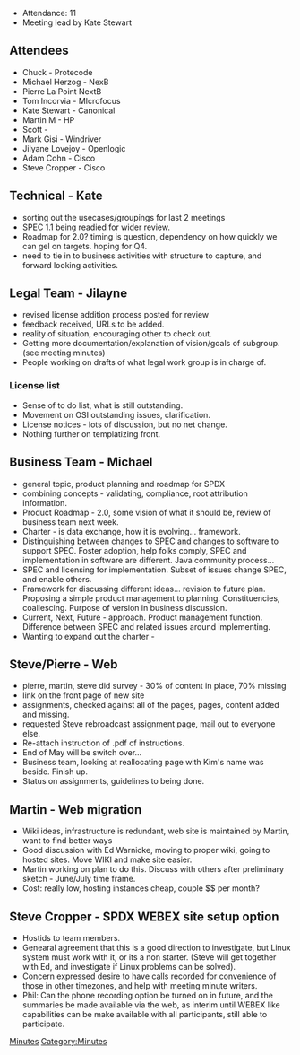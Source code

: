   - Attendance: 11
  - Meeting lead by Kate Stewart

## Attendees

  - Chuck - Protecode
  - Michael Herzog - NexB
  - Pierre La Point NextB
  - Tom Incorvia - MIcrofocus
  - Kate Stewart - Canonical
  - Martin M - HP
  - Scott -
  - Mark Gisi - Windriver
  - Jilyane Lovejoy - Openlogic
  - Adam Cohn - Cisco
  - Steve Cropper - Cisco

## Technical - Kate

  - sorting out the usecases/groupings for last 2 meetings
  - SPEC 1.1 being readied for wider review.
  - Roadmap for 2.0? timing is question, dependency on how quickly we
    can gel on targets. hoping for Q4.
  - need to tie in to business activities with structure to capture, and
    forward looking activities.

## Legal Team - Jilayne

  - revised license addition process posted for review
  - feedback received, URLs to be added.
  - reality of situation, encouraging other to check out.
  - Getting more documentation/explanation of vision/goals of subgroup.
    (see meeting minutes)
  - People working on drafts of what legal work group is in charge of.

### License list

  - Sense of to do list, what is still outstanding.
  - Movement on OSI outstanding issues, clarification.
  - License notices - lots of discussion, but no net change.
  - Nothing further on templatizing front.

## Business Team - Michael

  - general topic, product planning and roadmap for SPDX
  - combining concepts - validating, compliance, root attribution
    information.
  - Product Roadmap - 2.0, some vision of what it should be, review of
    business team next week.
  - Charter - is data exchange, how it is evolving... framework.
  - Distinguishing between changes to SPEC and changes to software to
    support SPEC. Foster adoption, help folks comply, SPEC and
    implementation in software are different. Java community process...
  - SPEC and licensing for implementation. Subset of issues change SPEC,
    and enable others.
  - Framework for discussing different ideas... revision to future plan.
    Proposing a simple product management to planning. Constituencies,
    coallescing. Purpose of version in business discussion.
  - Current, Next, Future - approach. Product management function.
    Difference between SPEC and related issues around implementing.
  - Wanting to expand out the charter -

## Steve/Pierre - Web

  - pierre, martin, steve did survey - 30% of content in place, 70%
    missing
  - link on the front page of new site
  - assignments, checked against all of the pages, pages, content added
    and missing.
  - requested Steve rebroadcast assignment page, mail out to everyone
    else.
  - Re-attach instruction of .pdf of instructions.
  - End of May will be switch over...
  - Business team, looking at reallocating page with Kim's name was
    beside. Finish up.
  - Status on assignments, guidelines to being done.

## Martin - Web migration

  - Wiki ideas, infrastructure is redundant, web site is maintained by
    Martin, want to find better ways
  - Good discussion with Ed Warnicke, moving to proper wiki, going to
    hosted sites. Move WIKI and make site easier.
  - Martin working on plan to do this. Discuss with others after
    preliminary sketch - June/July time frame.
  - Cost: really low, hosting instances cheap, couple $$ per month?

## Steve Cropper - SPDX WEBEX site setup option

  - Hostids to team members.
  - Genearal agreement that this is a good direction to investigate, but
    Linux system must work with it, or its a non starter. (Steve will
    get together with Ed, and investigate if Linux problems can be
    solved).
  - Concern expressed desire to have calls recorded for convenience of
    those in other timezones, and help with meeting minute writers.
  - Phil: Can the phone recording option be turned on in future, and the
    summaries be made available via the web, as interim until WEBEX like
    capabilities can be make available with all participants, still able
    to participate.

[Minutes](Category:General "wikilink")
[Category:Minutes](Category:Minutes "wikilink")
